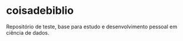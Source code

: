 # coisadebiblio
Repositório de teste, base para estudo e desenvolvimento pessoal em ciência de dados.
